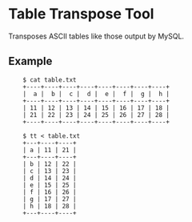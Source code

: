 # Table Transpose Tool

Transposes ASCII tables like those output by MySQL.

## Example

        $ cat table.txt
        +----+----+----+----+----+----+----+----+
        |  a |  b |  c |  d |  e |  f |  g |  h |
        +----+----+----+----+----+----+----+----+
        | 11 | 12 | 13 | 14 | 15 | 16 | 17 | 18 |
        | 21 | 22 | 23 | 24 | 25 | 26 | 27 | 28 |
        +----+----+----+----+----+----+----+----+

        $ tt < table.txt
        +---+----+----+
        | a | 11 | 21 |
        +---+----+----+
        | b | 12 | 22 |
        | c | 13 | 23 |
        | d | 14 | 24 |
        | e | 15 | 25 |
        | f | 16 | 26 |
        | g | 17 | 27 |
        | h | 18 | 28 |
        +---+----+----+
